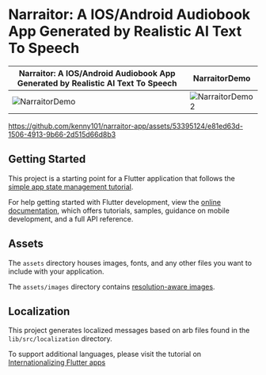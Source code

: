 # Narraitor: A IOS/Android Audiobook App Generated by Realistic AI Text To Speech

| Narraitor: A IOS/Android Audiobook App Generated by Realistic AI Text To Speech | NarraitorDemo |
|---|---|
| ![NarraitorDemo](https://github.com/kenny101/narraitor-app/assets/53395124/92c014bb-76f0-4dd7-84fc-ce23aa173847) | ![NarraitorDemo2](https://github.com/kenny101/narraitor-app/assets/53395124/a5c411d6-5204-4aa1-aeb1-9971b97e5926) |


https://github.com/kenny101/narraitor-app/assets/53395124/e81ed63d-1506-4913-9b66-2d515d66d8b3



## Getting Started

This project is a starting point for a Flutter application that follows the
[simple app state management
tutorial](https://flutter.dev/docs/development/data-and-backend/state-mgmt/simple).

For help getting started with Flutter development, view the
[online documentation](https://flutter.dev/docs), which offers tutorials,
samples, guidance on mobile development, and a full API reference.

## Assets

The `assets` directory houses images, fonts, and any other files you want to
include with your application.

The `assets/images` directory contains [resolution-aware
images](https://flutter.dev/docs/development/ui/assets-and-images#resolution-aware).

## Localization

This project generates localized messages based on arb files found in
the `lib/src/localization` directory.

To support additional languages, please visit the tutorial on
[Internationalizing Flutter
apps](https://flutter.dev/docs/development/accessibility-and-localization/internationalization)
